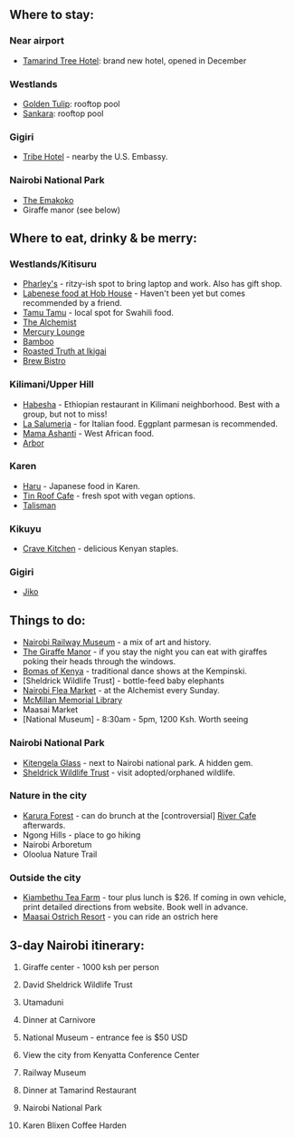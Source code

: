 ## Where to stay:
### Near airport
* [Tamarind Tree Hotel](http://tamarindtree-hotels.com): brand new hotel, opened in December

### Westlands 
* [Golden Tulip](https://www.booking.com/hotel/ke/golden-tulip.en-gb.html?aid=311984;label=golden-tulip-YkHxJg7gCmQDMjOmEXeuzgS226775825736%3Apl%3Ata%3Ap1%3Ap21%2C093%2C000%3Aac%3Aap1t2%3Aneg%3Afi%3Atikwd-21619721318%3Alp9070319%3Ali%3Adec%3Adm;sid=fdbbfe24f1b91bac25258fd7dbd20f05;ucfs=1;srpvid=7219369dd63002b1;srepoch=1525765564;room1=A%2CA;hpos=1;hapos=1;dest_type=city;dest_id=-2258072;srfid=4deaa5bd01b0422203d670dc5fd6afe9c5bb62a8X1;from=searchresults;highlight_room=#hotelTmpl): rooftop pool
* [Sankara](http://www.sankara.com): rooftop pool

### Gigiri
* [Tribe Hotel](https://www.tripadvisor.com/Hotel_Review-g294207-d1158294-Reviews-Tribe_Hotel-Nairobi.html) - nearby the U.S. Embassy.

### Nairobi National Park
* [The Emakoko](https://www.tripadvisor.com/Hotel_Review-g294207-d2407298-Reviews-The_Emakoko-Nairobi.html)
* Giraffe manor (see below)

## Where to eat, drinky & be merry:
### Westlands/Kitisuru
* [Pharley's](https://www.pharleys.com) - ritzy-ish spot to bring laptop and work. Also has gift shop. 
* [Labenese food at Hob House](https://www.facebook.com/Hob-House-1068027543222649/) - Haven't been yet but comes recommended by a friend. 
* [Tamu Tamu](https://www.google.com/maps/place/Tamu+tamu+dishes/@-1.262603,36.7880033,13.48z/data=!4m5!3m4!1s0x0:0x6e8a5e82f949f2c2!8m2!3d-1.2635238!4d36.8038613) - local spot for Swahili food. 
* [The Alchemist](https://www.instagram.com/alchemistbar254/)
* [Mercury Lounge](http://mercurylounge.co.ke)
* [Bamboo](http://www.zengarden.co.ke/bamboo/)
* [Roasted Truth at Ikigai](https://www.instagram.com/roastedtruth/)
* [Brew Bistro](http://www.thebigfivebreweries.com)

### Kilimani/Upper Hill
* [Habesha](https://www.google.com/maps/place/Habesha+Restaurant/@-1.2910931,36.7742004,14.39z/data=!4m5!3m4!1s0x182f1a0a2d290b21:0x3d7e68cdae453778!8m2!3d-1.292383!4d36.779284?hl=sw) - Ethiopian restaurant in Kilimani neighborhood. Best with a group, but not to miss!
* [La Salumeria](http://www.lasalumeria.co.ke) - for Italian food. Eggplant parmesan is recommended.
* [Mama Ashanti](http://mamaashanti.co.ke/home) - West African food. 
* [Arbor](https://www.google.com/maps/place/Arbor+Place/@-1.2861836,36.7547898,13.67z/data=!4m5!3m4!1s0x0:0x123188db195cf7e1!8m2!3d-1.287708!4d36.7611336)

### Karen
* [Haru](https://www.google.com/maps/place/Haru+Restaurant/@-1.3276308,36.7172774,14.94z/data=!4m5!3m4!1s0x0:0xbb7b635519b89f0e!8m2!3d-1.3274513!4d36.7174888) - Japanese food in Karen.
* [Tin Roof Cafe](https://www.tinroof.cafe) - fresh spot with vegan options. 
* [Talisman](http://www.thetalismanrestaurant.com)

### Kikuyu
* [Crave Kitchen](https://www.google.com/maps/place/Crave+Kitchen/@-1.3484623,36.6005215,11.32z/data=!4m12!1m6!3m5!1s0x182f1f04bf5f8fdb:0x74ec1360d82e229b!2sCrave+Kitchen!8m2!3d-1.2463769!4d36.6621652!3m4!1s0x182f1f04bf5f8fdb:0x74ec1360d82e229b!8m2!3d-1.2463769!4d36.6621652) - delicious Kenyan staples.

### Gigiri
* [Jiko](https://www.tribe-hotel.com/nairobi/jiko-restaurant-nairobi/)

## Things to do:
* [Nairobi Railway Museum](https://www.google.com/maps/place/Nairobi+Railway+Museum/@-1.2935197,36.8223269,15z/data=!4m5!3m4!1s0x0:0x249a600a318017bd!8m2!3d-1.2935197!4d36.8223269) - a mix of art and history.
* [The Giraffe Manor](https://www.thesafaricollection.com/properties/giraffe-manor/) - if you stay the night you can eat with giraffes poking their heads through the windows. 
* [Bomas of Kenya](https://www.kempinski.com/en/nairobi/hotel-villa-rosa/local-information/bomas-of-kenya/?utm_source=google&utm_medium=cpc&utm_campaign=DSA-Villa%20Rosa&utm_content=DYNAMIC%20SEARCH%20ADS&source=S46992213&gclid=CjwKCAjwyMfZBRAXEiwA-R3gM0HLFuMakXZAsLkC9pqiOA7jnWKObhs8o4LbBJcGQT-WD7q9fdcX_RoCpHUQAvD_BwE) - traditional dance shows at the Kempinski.
* [Sheldrick Wildlife Trust] - bottle-feed baby elephants
* [Nairobi Flea Market](https://www.instagram.com/thenairobifleamarket/?hl=en) - at the Alchemist every Sunday.
* [McMillan Memorial Library](https://www.google.com/maps/place/Mc+Millan+Memorial+Library/@-1.2836055,36.8207331,14.82z/data=!4m5!3m4!1s0x0:0x65e1783dee7cff92!8m2!3d-1.2835884!4d36.8212178)
* Maasai Market
* [National Museum] - 8:30am - 5pm, 1200 Ksh. Worth seeing

### Nairobi National Park
* [Kitengela Glass](https://www.kitengelaglassart.com) - next to Nairobi national park. A hidden gem.
* [Sheldrick Wildlife Trust](https://www.sheldrickwildlifetrust.org) - visit adopted/orphaned wildlife.

### Nature in the city
* [Karura Forest](http://www.kenyaforestservice.org/index.php?option=com_content&view=article&id=77&Itemid=523) - can do brunch at the [controversial] [River Cafe](https://www.instagram.com/rivercafenairobi/) afterwards.
* Ngong Hills - place to go hiking
* Nairobi Arboretum
* Oloolua Nature Trail

### Outside the city
* [Kiambethu Tea Farm](kiambethufarm.co.ke) - tour plus lunch is $26. If coming in own vehicle, print detailed directions from website. Book well in advance. 
* [Maasai Ostrich Resort](maasaiostrich.com) - you can ride an ostrich here

## 3-day Nairobi itinerary:
1. Giraffe center - 1000 ksh per person
2. David Sheldrick Wildlife Trust
3. Utamaduni
4. Dinner at Carnivore

1. National Museum - entrance fee is $50 USD
2. View the city from Kenyatta Conference Center
3. Railway Museum
4. Dinner at Tamarind Restaurant

1. Nairobi National Park
2. Karen Blixen Coffee Harden
